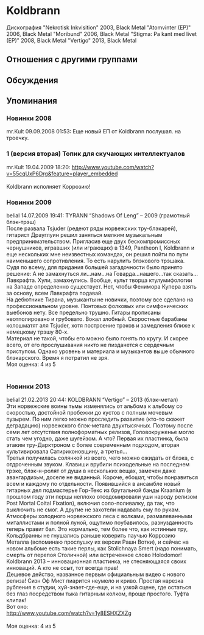 # Koldbrann

Дискография
"Nekrotisk Inkvisition" 2003, Black Metal
"Atomvinter (EP)" 2006, Black Metal
"Moribund" 2006, Black Metal
"Stigma: Pa kant med livet (EP)" 2008, Black Metal
"Vertigo" 2013, Black Metal

## Отношения с другими группами


## Обсуждения


## Упоминания

### Новинки 2008

mr.Kult 09.09.2008 01:53:
Еще новый ЕП от Koldbrann послушал. на троечку. 

### 1 (версия вторая) Топик для скучающих интеллектуалов

mr.Kult 19.04.2009 18:20:
<A HREF="http://www.youtube.com/watch?v=55cqUxP6Drg&feature=player_embedded" TARGET="_blank">http://www.youtube.com/watch?v=55cqUxP6Drg&feature=player_embedded</A><BR><BR>Koldbrann исполняет Коррозию! 

### Новинки 2009

belial 14.07.2009 19:41:
TYRANN “Shadows Of Leng” – 2009 (грамотный блэк-трэш)<BR>После развала Tsjuder (редеют ряды норвежских тру-блэкарей), гитарист Драуглуин решил заняться мелким музыкальным предпринимательством. Пригласив еще двух бескомпромиссных чернушников, игравших (или играющих) в 1349, Pantheon I, Koldbrann и еще нескольких мне неизвестных командах, он решил пойти по пути наименьшего сопротивления. То есть нарулить блэкового трэшака. Судя по всему, для придания большей загадочности было принято решение: А не замахнуться ли…нам…на Говарда…нашего…так сказать…Лавкрафта. Хули, замахнулись. Вообще, культ творца ктулумифологии на Западе определенно существует. Нет, чтобы Фенимора Купера взять за основу, всем Лавкрафта подавай.<BR>На дебютнике Тирана, музыканты не новички, поэтому все сделано на профессиональном уровне. Понтовых фолковых или симфонических выебонов нету. Все предельно трушно. Гитары прописаны неотполировано и грубовато. Вокал злобный. Скоростные барабаны колошматят аля Tsjuder, хотя построение трэков и замедления ближе к немецкому трэшу 80-х. <BR>Материал не такой, чтобы его можно было гонять по кругу. И скорее всего, от его прослушивания никто не пизданется с сердечным приступом. Однако уровень и материала и музыкантов выше обычного блэкарского. Время я потратил не зря.<BR>Моя оценка: 4 из 5    <BR><BR>

### Новинки 2013

belial 21.02.2013 20:44:
KOLDBRANN “Vertigo” – 2013 (блэк-метал)<BR>Эти норвежские воины тьмы изменялись от альбома к альбому со скоростью, достойной пробежки до кустов с полным мочевым пузырем. По ним легко можно проследить развитие (кто-то скажет деградацию) норвежского блэк-метала двухтысячных. Поэтому после семи лет отсутствия полноформатных релизов, Головокруженье могло стать чем угодно, даже шугейзом. А что? Первая их пластинка, была этаким тру-Дарктроном с более современным подходом, вторая культивировала Сатириконовщину, а третья…<BR>Третья получилась солянкой из всего, чего можно ожидать от блэка, с отдроченным звуком. Клавиши врубили психодельные на последнем трэке, блэк-н-ролят от души в нескольких вещах, замечен даже авангардизьм, доселе не виданный. Короче, ебошат, чтобы понравиться всем и каждому по отдельности. Появившийся в ансамбле новый гитарных дел подмастерье Гор-Текс из брутальной банды Kraanium (в прошлом году эти перцы неплохо отсодомировали уши народу релизом Post Mortal Coital Fixation), включил соло-поливалку, да так, что выключить не смог. А другие не захотели надавать ему по рукам. Атмосферы холодного норвежского леса с волками, размалеванными миталлистами и полной луной, ощутимо поубавилось, разнузданность теперь правит бал. Это нормально, тем более что, как истинные тру, Кольдбранны не гнушались раньше коверить паучью Коррозию Металла (вспоминаю прослушку их версии Рашн Вотки), и сейчас на новом альбоме есть такие перлы, как Stolichnaya Smert (надо понимать, смерть от перепоя Столичной) или встреченное слово Holodomor! <BR>Koldbrann 2013 – инновационная пластинка, не стесняющаяся своих инноваций. А кто не ссыт, тот всегда прав!  <BR>Дешевое действо, названное первым официальным видео с нового релиза! Сизн Оф Мист пиарится неумело и криво. Простая нарезка рубления в студии, хуй-знает-где-еще, и на узкой сцене, где остаться без глаз посредством тыка гитарным колком, проще простого. Туфта клипак!<BR>Вот оно:<BR><A HREF="http://www.youtube.com/watch?v=1y8ESHXZXZg" TARGET="_blank">http://www.youtube.com/watch?v=1y8ESHXZXZg</A><BR><BR>Моя оценка: 4 из 5 <BR>

